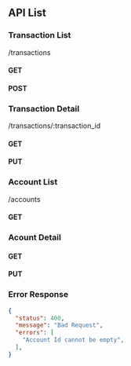 


## API List

### Transaction List
/transactions

#### GET
#### POST

### Transaction Detail
/transactions/:transaction_id

#### GET
#### PUT

### Account List 
/accounts

#### GET

### Acount Detail
#### GET
#### PUT

### Error Response 
```json
{
  "status": 400,
  "message": "Bad Request",
  "errors": [
    "Account Id cannot be empty",
  ],
}
```